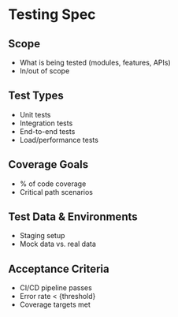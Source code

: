 # Testing Spec

## Scope
- What is being tested (modules, features, APIs)
- In/out of scope

## Test Types
- Unit tests
- Integration tests
- End-to-end tests
- Load/performance tests

## Coverage Goals
- % of code coverage
- Critical path scenarios

## Test Data & Environments
- Staging setup
- Mock data vs. real data

## Acceptance Criteria
- CI/CD pipeline passes
- Error rate < {threshold}
- Coverage targets met